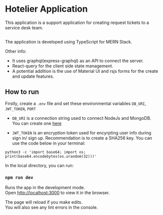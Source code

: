 # Hotelier Application

This application is a support application for creating request tickets to a service desk team.

##

The application is developed using TypeScript for MERN Stack.

Other info:

- It uses graphql(express-graphql) as an API to connect the server.
- React-query for the client side state management.
- A potential addition is the use of Material UI and rsjs forms for the create and update features.

## How to run

Firstly, create a `.env` file and set these environmental variables `DB_URI`, `JWT_TOKEN`, `PORT`

- `DB_URI` is a connection string used to connect NodeJs and MongoDB. You can create one [here](https://account.mongodb.com/account/login)

- `JWT_TOKEN` is an encryption token used for encyrpting user info during sign in/ sign up. Recommendation is to create a SHA256 key. You can use the code below in your terminal:

```
python3 -c 'import base64; import os; print(base64.encodebytes(os.urandom(32)))'
```

In the local directory, you can run:

### `npm run dev`

Runs the app in the development mode.<br />
Open [http://localhost:3000](http://localhost:3000) to view it in the browser.

The page will reload if you make edits.<br />
You will also see any lint errors in the console.
